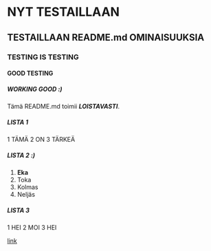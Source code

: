 

# NYT TESTAILLAAN

## TESTAILLAAN README.md OMINAISUUKSIA

### TESTING IS TESTING

#### GOOD TESTING

##### WORKING GOOD :)

Tämä README.md toimii __*LOISTAVASTI*__.
##### LISTA 1
1 TÄMÄ
2 ON 
3 TÄRKEÄ

##### LISTA 2 :)
1. **Eka**
2. Toka 
3. Kolmas 
4. Neljäs

##### LISTA 3
1 HEI 
2 MOI 
3 HEI

<a href="https://www.example.com/my great page](http://www.imgworlds.com/wp-content/uploads/2015/12/18-CONTACTUS-HEADER.jpg">link</a>
